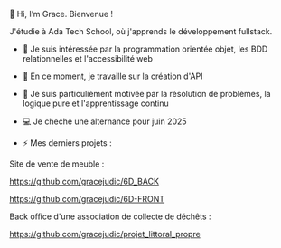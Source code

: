 👋 Hi, I’m Grace. Bienvenue !

J'étudie à Ada Tech School, où j'apprends le développement fullstack. 

- 👀 Je suis intéressée par la programmation orientée objet, les BDD relationnelles et l'accessibilité web
- 🌱 En ce moment, je travaille sur la création d'API
- 💞️ Je suis particulièment motivée par la résolution de problèmes, la logique pure et l'apprentissage continu
- 💻 Je cheche une alternance pour juin 2025
  
- ⚡ Mes derniers projets : 

Site de vente de meuble :

https://github.com/gracejudic/6D_BACK

https://github.com/gracejudic/6D-FRONT

Back office d'une association de collecte de déchêts :

https://github.com/gracejudic/projet_littoral_propre
